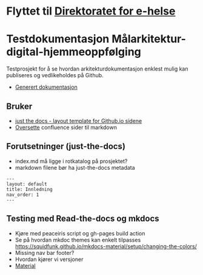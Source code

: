 # Flyttet til [Direktoratet for e-helse](https://github.com/Direktoratet-for-e-helse/Malarkitektur-digital-hjemmeoppfolging)

# Testdokumentasjon Målarkitektur-digital-hjemmeoppfølging

Testprosjekt for å se hvordan arkitekturdokumentasjon enklest mulig kan publiseres og vedlikeholdes på Github.
* [Generert dokumentasjon](https://thomiz.github.io/Malarkitektur-digital-hjemmeoppfolging/)

## Bruker 
* [just the docs - layout template for Github.io sidene](https://github.com/just-the-docs/just-the-docs)
* [Oversette](https://metamug.com/util/confluence-to-markdown/) confluence sider til markdown

## Forutsetninger (just-the-docs)

* index.md må ligge i rotkatalog på prosjektet?
* markdown filene bør ha just-the-docs metadata
~~~ 
---
layout: default
title: Innledning
nav_order: 1
---
~~~

## Testing med Read-the-docs og mkdocs

* Kjøre med peaceiris script og gh-pages build action
* Se på hvordan mkdoc themes kan enkelt tilpasses https://squidfunk.github.io/mkdocs-material/setup/changing-the-colors/
* Missing nav bar footer?
* Hvordan kjører vi versjoner
* [Material](https://squidfunk.github.io/mkdocs-material/reference/)
